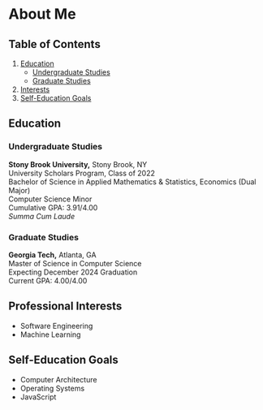 # About Me

## Table of Contents

1. [Education](#education)
    - [Undergraduate Studies](#undergraduate-studies)
    - [Graduate Studies](#graduate-studies)
2. [Interests](#interests)
3. [Self-Education Goals](#self-education-goals)

## Education

### Undergraduate Studies

**Stony Brook University,** Stony Brook, NY\
University Scholars Program, Class of 2022\
Bachelor of Science in Applied Mathematics & Statistics, Economics (Dual Major)\
Computer Science Minor\
Cumulative GPA: 3.91/4.00\
*Summa Cum Laude*

### Graduate Studies

**Georgia Tech,** Atlanta, GA\
Master of Science in Computer Science\
Expecting December 2024 Graduation\
Current GPA: 4.00/4.00

## Professional Interests
 - Software Engineering
 - Machine Learning
 
## Self-Education Goals
 - Computer Architecture
 - Operating Systems
 - JavaScript
